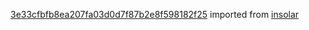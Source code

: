 [3e33cfbfb8ea207fa03d0d7f87b2e8f598182f25](https://github.com/insolar/insolar/commit/3e33cfbfb8ea207fa03d0d7f87b2e8f598182f25) imported from [insolar](https://github.com/insolar/insolar)
